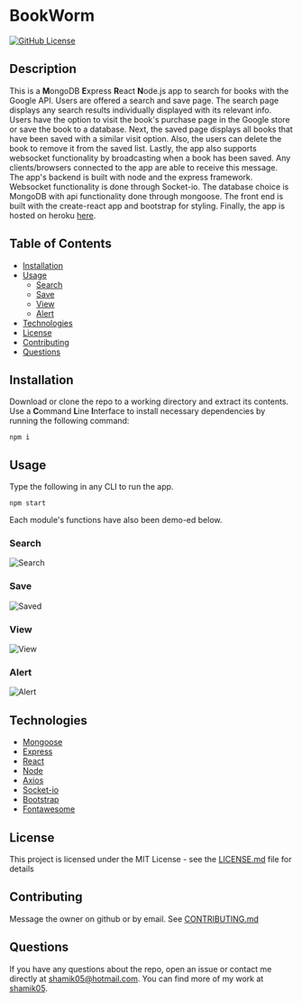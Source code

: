 # BookWorm
[![GitHub License](https://img.shields.io/github/license/shamik05/21-BookWorm)](https://opensource.org/licenses/MIT)
## Description
This is a **M**ongoDB **E**xpress **R**eact **N**ode.js app to search for books with the Google API. Users are offered a search and save page. The search page displays any search results individually displayed with its relevant info. Users have the option to visit the book's purchase page in the Google store or save the book to a database. Next, the saved page displays all books that have been saved with a similar visit option. Also, the users can delete the book to remove it from the saved list. Lastly, the app also supports websocket functionality by broadcasting when a book has been saved. Any clients/browsers connected to the app are able to receive this message. The app's backend is built with node and the express framework. Websocket functionality is done through Socket-io. The database choice is MongoDB with api functionality done through mongoose. The front end is built with the create-react app and bootstrap for styling. Finally, the app is hosted on heroku [here](https://bookwormmern.herokuapp.com/).
## Table of Contents
* [Installation](#Installation)
* [Usage](#Usage)
  * [Search](#Search)
  * [Save](#Save)
  * [View](#View)
  * [Alert](#Alert)
* [Technologies](#Technologies)
* [License](#License)
* [Contributing](#Contributing)
* [Questions](#Questions)
## Installation
Download or clone the repo to a working directory and extract its contents. Use a **C**ommand **L**ine **I**nterface to install necessary dependencies by running the following command:
```
npm i
```
## Usage 
Type the following in any CLI to run the app. 
```
npm start
```
Each module's functions have also been demo-ed below.

### Search

![Search](assets/search.gif)


### Save

![Saved](assets/saved.gif)


### View

![View](assets/view.gif)


### Alert

![Alert](assets/alert.gif)

## Technologies
* [Mongoose](https://mongoosejs.com/)
* [Express](https://expressjs.com/)
* [React](https://reactjs.org/)
* [Node](https://nodejs.org/en/)
* [Axios](https://github.com/axios/axios)
* [Socket-io](https://socket.io/)
* [Bootstrap](https://getbootstrap.com/)
* [Fontawesome](https://fontawesome.com/)

## License 
This project is licensed under the MIT License - see the [LICENSE.md](/LICENSE.md) file for details
## Contributing
Message the owner on github or by email. See [CONTRIBUTING.md](/Contributing.md)
## Questions 
If you have any questions about the repo, open an issue or contact me directly at shamik05@hotmail.com. You can find more of my work at [shamik05](https://github.com/shamik05/).
